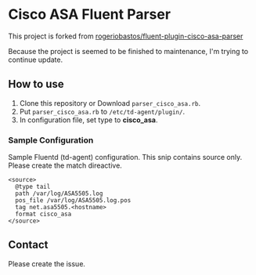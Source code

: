 # Cisco ASA Fluent Parser

This project is forked from [rogeriobastos/fluent-plugin-cisco-asa-parser](https://github.com/rogeriobastos/fluent-plugin-cisco-asa-parser)

Because the project is seemed to be finished to maintenance, I'm trying to continue update.

## How to use

1. Clone this repository or Download `parser_cisco_asa.rb`.
2. Put `parser_cisco_asa.rb` to `/etc/td-agent/plugin/`.
3. In configuration file, set type to **cisco_asa**.

### Sample Configuration
Sample Fluentd (td-agent) configuration. This snip contains source only. Please create the match direactive.

```
<source>
  @type tail
  path /var/log/ASA5505.log
  pos_file /var/log/ASA5505.log.pos
  tag net.asa5505.<hostname>
  format cisco_asa
</source>
```

## Contact
Please create the issue.

